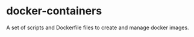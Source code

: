 docker-containers
=================

A set of scripts and Dockerfile files to create and manage docker images.
